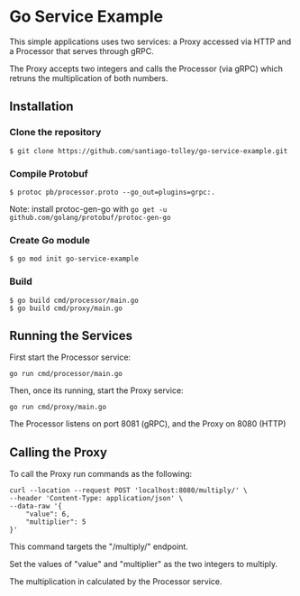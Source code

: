# Go Service Example
This simple applications uses two services: a Proxy accessed via HTTP and a Processor that serves through gRPC.

The Proxy accepts two integers and calls the Processor (via gRPC) which retruns the multiplication of both numbers.

## Installation

### Clone the repository
```
$ git clone https://github.com/santiago-tolley/go-service-example.git
```
### Compile Protobuf
```
$ protoc pb/processor.proto --go_out=plugins=grpc:.
```
Note: install protoc-gen-go with `go get -u github.com/golang/protobuf/protoc-gen-go`

### Create Go module
```
$ go mod init go-service-example
```

### Build
```
$ go build cmd/processor/main.go
$ go build cmd/proxy/main.go
```

## Running the Services
First start the Processor service:
```
go run cmd/processor/main.go
```
Then, once its running, start the Proxy service:
```
go run cmd/proxy/main.go
```
The Processor listens on port 8081 (gRPC), and the Proxy on 8080 (HTTP)


## Calling the Proxy
To call the Proxy run commands as the following:
```
curl --location --request POST 'localhost:8080/multiply/' \
--header 'Content-Type: application/json' \
--data-raw '{ 
	"value": 6, 
	"multiplier": 5 
}'
```
This command targets the "/multiply/" endpoint. 

Set the values of "value" and "multiplier" as the two integers to multiply.

The multiplication in calculated by the Processor service.
